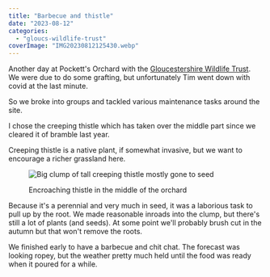 ```yaml
---
title: "Barbecue and thistle"
date: "2023-08-12"
categories: 
  - "gloucs-wildlife-trust"
coverImage: "IMG20230812125430.webp"
---
```


Another day at Pockett's Orchard with the [Gloucestershire Wildlife Trust](https://www.gloucestershirewildlifetrust.co.uk/volunteer). We were due to do some grafting, but unfortunately Tim went down with covid at the last minute.

So we broke into groups and tackled various maintenance tasks around the site.

I chose the creeping thistle which has taken over the middle part since we cleared it of bramble last year.

Creeping thistle is a native plant, if somewhat invasive, but we want to encourage a richer grassland here.

<figure>

![Big clump of tall creeping thistle mostly gone to seed](images/IMG20230812102319-1024x768.webp)

<figcaption>

Encroaching thistle in the middle of the orchard

</figcaption>

</figure>

Because it's a perennial and very much in seed, it was a laborious task to pull up by the root. We made reasonable inroads into the clump, but there's still a lot of plants (and seeds). At some point we'll probably brush cut in the autumn but that won't remove the roots.

We finished early to have a barbecue and chit chat. The forecast was looking ropey, but the weather pretty much held until the food was ready when it poured for a while.
